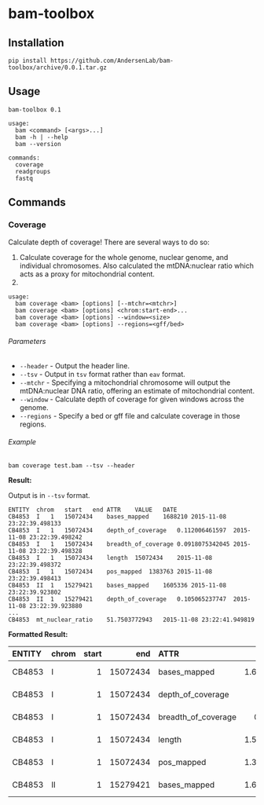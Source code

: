 # bam-toolbox

## Installation

```
pip install https://github.com/AndersenLab/bam-toolbox/archive/0.0.1.tar.gz
```

## Usage

    bam-toolbox 0.1

    usage:
      bam <command> [<args>...]
      bam -h | --help
      bam --version

    commands:
      coverage
      readgroups
      fastq

## Commands

### Coverage

Calculate depth of coverage! There are several ways to do so:

1. Calculate coverage for the whole genome, nuclear genome, and individual chromosomes. Also calculated the mtDNA:nuclear ratio which acts as a proxy for mitochondrial content.
2.

```
usage:
  bam coverage <bam> [options] [--mtchr=<mtchr>]
  bam coverage <bam> [options] <chrom:start-end>...
  bam coverage <bam> [options] --window=<size>
  bam coverage <bam> [options] --regions=<gff/bed>
```

###### Parameters

* `--header` - Output the header line.
* `--tsv` - Output in `tsv` format rather than `eav` format.
* `--mtchr` - Specifying a mitochondrial chromosome will output the mtDNA:nuclear DNA ratio, offering an estimate of mitochondrial content. 
* `--window` - Calculate depth of coverage for given windows across the genome.
* `--regions` - Specify a bed or gff file and calculate coverage in those regions.

###### Example

```
bam coverage test.bam --tsv --header
```

__Result:__

Output is in `--tsv` format.

```
ENTITY  chrom   start   end ATTR    VALUE   DATE
CB4853  I   1   15072434    bases_mapped    1688210 2015-11-08 23:22:39.498133
CB4853  I   1   15072434    depth_of_coverage   0.112006461597  2015-11-08 23:22:39.498242
CB4853  I   1   15072434    breadth_of_coverage 0.0918075342045 2015-11-08 23:22:39.498328
CB4853  I   1   15072434    length  15072434    2015-11-08 23:22:39.498372
CB4853  I   1   15072434    pos_mapped  1383763 2015-11-08 23:22:39.498413
CB4853  II  1   15279421    bases_mapped    1605336 2015-11-08 23:22:39.923802
CB4853  II  1   15279421    depth_of_coverage   0.105065237747  2015-11-08 23:22:39.923880
...
CB4853  mt_nuclear_ratio    51.7503772943   2015-11-08 23:22:41.949819
```

__Formatted Result:__

| ENTITY   | chrom   |   start |      end | ATTR                |       VALUE | DATE                       |
|:---------|:--------|--------:|---------:|:--------------------|------------:|:---------------------------|
| CB4853   | I       |       1 | 15072434 | bases_mapped        | 1.68821e+06 | 2015-11-08 23:26:41.891988 |
| CB4853   | I       |       1 | 15072434 | depth_of_coverage   | 0.112006    | 2015-11-08 23:26:41.892087 |
| CB4853   | I       |       1 | 15072434 | breadth_of_coverage | 0.0918075   | 2015-11-08 23:26:41.892155 |
| CB4853   | I       |       1 | 15072434 | length              | 1.50724e+07 | 2015-11-08 23:26:41.892198 |
| CB4853   | I       |       1 | 15072434 | pos_mapped          | 1.38376e+06 | 2015-11-08 23:26:41.892239 |
| CB4853   | II      |       1 | 15279421 | bases_mapped        | 1.60534e+06 | 2015-11-08 23:26:42.319937 |
